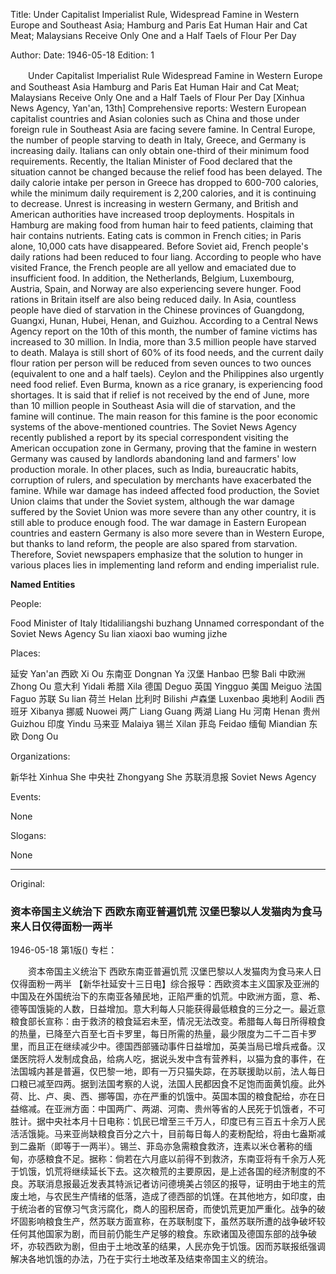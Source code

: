 Title: Under Capitalist Imperialist Rule, Widespread Famine in Western Europe and Southeast Asia; Hamburg and Paris Eat Human Hair and Cat Meat; Malaysians Receive Only One and a Half Taels of Flour Per Day

Author:
Date: 1946-05-18
Edition: 1

　　Under Capitalist Imperialist Rule
    Widespread Famine in Western Europe and Southeast Asia
    Hamburg and Paris Eat Human Hair and Cat Meat; Malaysians Receive Only One and a Half Taels of Flour Per Day
    [Xinhua News Agency, Yan'an, 13th] Comprehensive reports: Western European capitalist countries and Asian colonies such as China and those under foreign rule in Southeast Asia are facing severe famine. In Central Europe, the number of people starving to death in Italy, Greece, and Germany is increasing daily. Italians can only obtain one-third of their minimum food requirements. Recently, the Italian Minister of Food declared that the situation cannot be changed because the relief food has been delayed. The daily calorie intake per person in Greece has dropped to 600-700 calories, while the minimum daily requirement is 2,200 calories, and it is continuing to decrease. Unrest is increasing in western Germany, and British and American authorities have increased troop deployments. Hospitals in Hamburg are making food from human hair to feed patients, claiming that hair contains nutrients. Eating cats is common in French cities; in Paris alone, 10,000 cats have disappeared. Before Soviet aid, French people's daily rations had been reduced to four liang. According to people who have visited France, the French people are all yellow and emaciated due to insufficient food. In addition, the Netherlands, Belgium, Luxembourg, Austria, Spain, and Norway are also experiencing severe hunger. Food rations in Britain itself are also being reduced daily. In Asia, countless people have died of starvation in the Chinese provinces of Guangdong, Guangxi, Hunan, Hubei, Henan, and Guizhou. According to a Central News Agency report on the 10th of this month, the number of famine victims has increased to 30 million. In India, more than 3.5 million people have starved to death. Malaya is still short of 60% of its food needs, and the current daily flour ration per person will be reduced from seven ounces to two ounces (equivalent to one and a half taels). Ceylon and the Philippines also urgently need food relief. Even Burma, known as a rice granary, is experiencing food shortages. It is said that if relief is not received by the end of June, more than 10 million people in Southeast Asia will die of starvation, and the famine will continue. The main reason for this famine is the poor economic systems of the above-mentioned countries. The Soviet News Agency recently published a report by its special correspondent visiting the American occupation zone in Germany, proving that the famine in western Germany was caused by landlords abandoning land and farmers' low production morale. In other places, such as India, bureaucratic habits, corruption of rulers, and speculation by merchants have exacerbated the famine. While war damage has indeed affected food production, the Soviet Union claims that under the Soviet system, although the war damage suffered by the Soviet Union was more severe than any other country, it is still able to produce enough food. The war damage in Eastern European countries and eastern Germany is also more severe than in Western Europe, but thanks to land reform, the people are also spared from starvation. Therefore, Soviet newspapers emphasize that the solution to hunger in various places lies in implementing land reform and ending imperialist rule.

**Named Entities**

People:

Food Minister of Italy Itidaliliangshi buzhang
Unnamed correspondant of the Soviet News Agency  Su lian xiaoxi bao wuming jizhe

Places:

延安  Yan'an
西欧  Xi Ou
东南亚  Dongnan Ya
汉堡  Hanbao
巴黎  Bali
中欧洲  Zhong Ou
意大利  Yidali
希腊  Xila
德国  Deguo
英国  Yingguo
美国  Meiguo
法国  Faguo
苏联  Su lian
荷兰  Helan
比利时  Bilishi
卢森堡  Luxenbao
奥地利  Aodili
西班牙  Xibanya
挪威  Nuowei
两广  Liang Guang
两湖  Liang Hu
河南  Henan
贵州  Guizhou
印度  Yindu
马来亚  Malaiya
锡兰  Xilan
菲岛  Feidao
缅甸  Miandian
东欧  Dong Ou

Organizations:

新华社  Xinhua She
中央社  Zhongyang She
苏联消息报  Soviet News Agency

Events:

None

Slogans:

None



<hr /> 

Original: 


### 资本帝国主义统治下  西欧东南亚普遍饥荒  汉堡巴黎以人发猫肉为食马来人日仅得面粉一两半

1946-05-18
第1版()
专栏：

　　资本帝国主义统治下
    西欧东南亚普遍饥荒
    汉堡巴黎以人发猫肉为食马来人日仅得面粉一两半
    【新华社延安十三日电】综合报导：西欧资本主义国家及亚洲的中国及在外国统治下的东南亚各殖民地，正陷严重的饥荒。中欧洲方面，意、希、德等国饿毙的人数，日益增加。意大利每人只能获得最低粮食的三分之一。最近意粮食部长宣称：由于救济的粮食延宕未至，情况无法改变。希腊每人每日所得粮食的热量，已降至六百至七百卡罗里，每日所需的热量，最少限度为二千二百卡罗里，而且正在继续减少中。德国西部骚动事件日益增加，英美当局已增兵戒备。汉堡医院将人发制成食品，给病人吃，据说头发中含有营养料，以猫为食的事件，在法国城内甚是普遍，仅巴黎一地，即有一万只猫失踪，在苏联援助以前，法人每日口粮已减至四两。据到法国考察的人说，法国人民都因食不足饱而面黄饥瘦。此外荷、比、卢、奥、西、挪等国，亦在严重的饥饿中。英国本国的粮食配给，亦在日益缩减。在亚洲方面：中国两广、两湖、河南、贵州等省的人民死于饥饿者，不可胜计。据中央社本月十日电称：饥民已增至三千万人，印度已有三百五十余万人民活活饿毙。马来亚尚缺粮食百分之六十，目前每日每人的麦粉配给，将由七盎斯减到二盎斯（即等于一两半）。锡兰、菲岛亦急需粮食救济，连素以米仓著称的缅甸，亦感粮食不足。据称：倘若在六月底以前得不到救济，东南亚将有千余万人死于饥饿，饥荒将继续延长下去。这次粮荒的主要原因，是上述各国的经济制度的不良。苏联消息报最近发表其特派记者访问德境美占领区的报导，证明由于地主的荒废土地，与农民生产情绪的低落，造成了德西部的饥馑。在其他地方，如印度，由于统治者的官僚习气贪污腐化，商人的囤积居奇，而使饥荒更加严重化。战争的破坏固影响粮食生产，然苏联方面宣称，在苏联制度下，虽然苏联所遭的战争破坏较任何其他国家为剧，而目前仍能生产足够的粮食。东欧诸国及德国东部的战争破坏，亦较西欧为剧，但由于土地改革的结果，人民亦免于饥饿。因而苏联报纸强调解决各地饥饿的办法，乃在于实行土地改革及结束帝国主义的统治。
